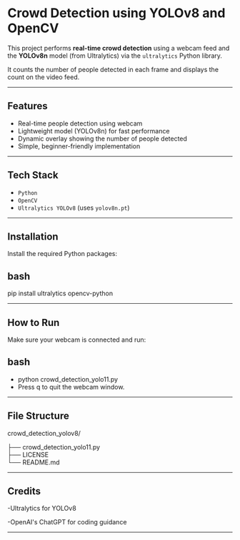 # Crowd Detection using YOLOv8 and OpenCV

This project performs **real-time crowd detection** using a webcam feed and the **YOLOv8n** model (from Ultralytics) via the `ultralytics` Python library.

It counts the number of people detected in each frame and displays the count on the video feed.

---

## Features
- Real-time people detection using webcam
- Lightweight model (YOLOv8n) for fast performance
- Dynamic overlay showing the number of people detected
- Simple, beginner-friendly implementation

---

## Tech Stack
- `Python`
- `OpenCV`
- `Ultralytics YOLOv8` (uses `yolov8n.pt`)

---
  
## Installation

Install the required Python packages:

## bash
pip install ultralytics opencv-python

---

## How to Run
Make sure your webcam is connected and run:

## bash
- python crowd_detection_yolo11.py
- Press q to quit the webcam window.

---

## File Structure

crowd_detection_yolov8/


├── crowd_detection_yolo11.py       
├── LICENSE                         
└── README.md                       

---

## Credits

-Ultralytics for YOLOv8

-OpenAI's ChatGPT for coding guidance

---
